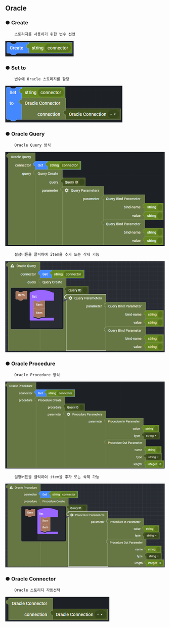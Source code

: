 ## Oracle

### ● Create

        스토리지를 사용하기 위한 변수 선언

![](../../../../img/assets/image%20%28224%29.png)

### ● Set to

        변수에 Oracle 스토리지를 할당

![](../../../../img/assets/image%20%28284%29.png)

### ● Oracle Query

        Oracle Query 방식

![](../../../../img/assets/image%20%28226%29.png)

        설정버튼을 클릭하여 item을 추가 또는 삭제 가능

![](../../../../img/assets/image%20%28302%29.png)

### ● Oracle Procedure

        Oracle Procedure 방식

![](../../../../img/assets/image%20%28239%29.png)

        설정버튼을 클릭하여 item을 추가 또는 삭제 가능

![](../../../../img/assets/image%20%28246%29.png)

### ● Oracle Connector

        Oracle 스토리지 자동선택

![](../../../../img/assets/image%20%28238%29.png)

